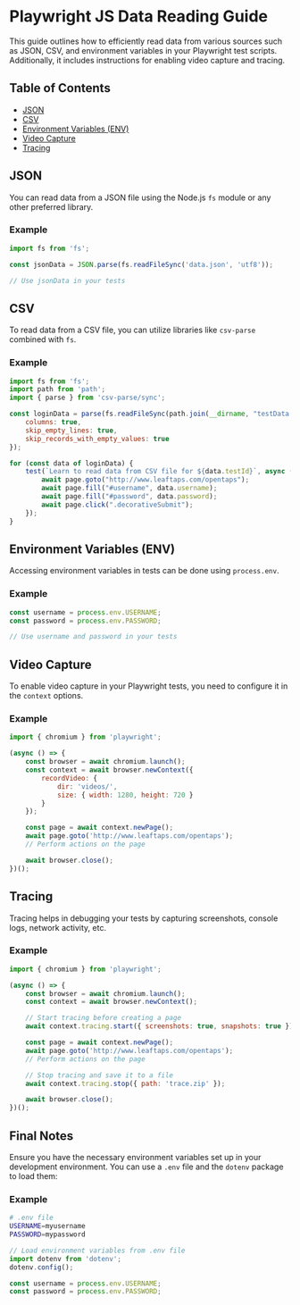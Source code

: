 # Playwright JS Data Reading Guide

This guide outlines how to efficiently read data from various sources such as JSON, CSV, and environment variables in your Playwright test scripts. Additionally, it includes instructions for enabling video capture and tracing.

## Table of Contents
- [JSON](#json)
- [CSV](#csv)
- [Environment Variables (ENV)](#environment-variables-env)
- [Video Capture](#video-capture)
- [Tracing](#tracing)

## JSON

You can read data from a JSON file using the Node.js `fs` module or any other preferred library.

### Example

```javascript
import fs from 'fs';

const jsonData = JSON.parse(fs.readFileSync('data.json', 'utf8'));

// Use jsonData in your tests
```

## CSV

To read data from a CSV file, you can utilize libraries like `csv-parse` combined with `fs`.

### Example

```javascript
import fs from 'fs';
import path from 'path';
import { parse } from 'csv-parse/sync';

const loginData = parse(fs.readFileSync(path.join(__dirname, "testData.csv")), {
    columns: true,
    skip_empty_lines: true,
    skip_records_with_empty_values: true
});

for (const data of loginData) {
    test(`Learn to read data from CSV file for ${data.testId}`, async ({ page }) => {
        await page.goto("http://www.leaftaps.com/opentaps");
        await page.fill("#username", data.username);
        await page.fill("#password", data.password);
        await page.click(".decorativeSubmit");
    });
}
```

## Environment Variables (ENV)

Accessing environment variables in tests can be done using `process.env`.

### Example

```javascript
const username = process.env.USERNAME;
const password = process.env.PASSWORD;

// Use username and password in your tests
```

## Video Capture

To enable video capture in your Playwright tests, you need to configure it in the `context` options.

### Example

```javascript
import { chromium } from 'playwright';

(async () => {
    const browser = await chromium.launch();
    const context = await browser.newContext({
        recordVideo: {
            dir: 'videos/',
            size: { width: 1280, height: 720 }
        }
    });

    const page = await context.newPage();
    await page.goto('http://www.leaftaps.com/opentaps');
    // Perform actions on the page

    await browser.close();
})();
```

## Tracing

Tracing helps in debugging your tests by capturing screenshots, console logs, network activity, etc.

### Example

```javascript
import { chromium } from 'playwright';

(async () => {
    const browser = await chromium.launch();
    const context = await browser.newContext();

    // Start tracing before creating a page
    await context.tracing.start({ screenshots: true, snapshots: true });

    const page = await context.newPage();
    await page.goto('http://www.leaftaps.com/opentaps');
    // Perform actions on the page

    // Stop tracing and save it to a file
    await context.tracing.stop({ path: 'trace.zip' });

    await browser.close();
})();
```

## Final Notes

Ensure you have the necessary environment variables set up in your development environment. You can use a `.env` file and the `dotenv` package to load them:

### Example

```bash
# .env file
USERNAME=myusername
PASSWORD=mypassword
```

```javascript
// Load environment variables from .env file
import dotenv from 'dotenv';
dotenv.config();

const username = process.env.USERNAME;
const password = process.env.PASSWORD;
```

